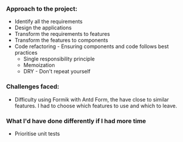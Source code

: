 ### Approach to the project:

- Identify all the requirements
- Design the applications
- Transform the requirements to features
- Transform the features to components
- Code refactoring - Ensuring components and code follows best practices
  - Single responsibility principle
  - Memoization
  - DRY - Don't repeat yourself

### Challenges faced:

- Difficulty using Formik with Antd Form, the have close to similar features. I had to choose which features to use and which to leave.

### What I'd have done differently if I had more time

- Prioritise unit tests
